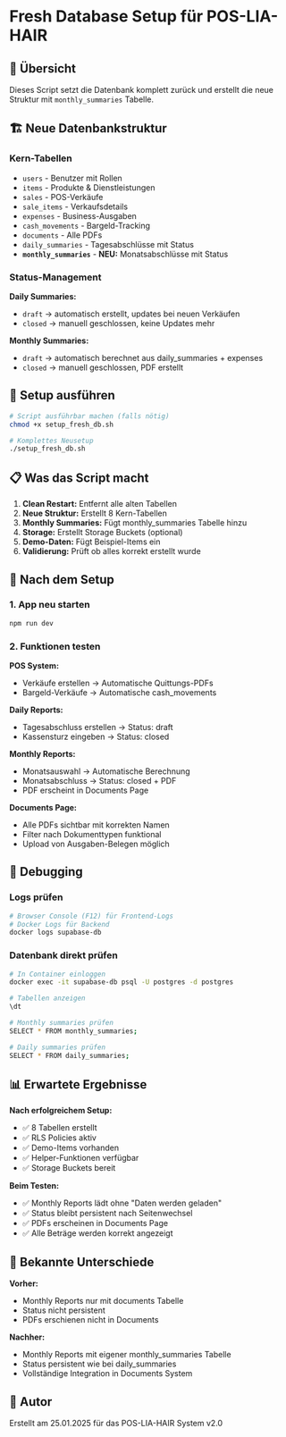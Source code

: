 # Fresh Database Setup für POS-LIA-HAIR

## 🎯 Übersicht

Dieses Script setzt die Datenbank komplett zurück und erstellt die neue Struktur mit `monthly_summaries` Tabelle.

## 🏗️ Neue Datenbankstruktur

### Kern-Tabellen
- `users` - Benutzer mit Rollen
- `items` - Produkte & Dienstleistungen
- `sales` - POS-Verkäufe
- `sale_items` - Verkaufsdetails
- `expenses` - Business-Ausgaben
- `cash_movements` - Bargeld-Tracking
- `documents` - Alle PDFs
- `daily_summaries` - Tagesabschlüsse mit Status
- **`monthly_summaries`** - **NEU:** Monatsabschlüsse mit Status

### Status-Management

**Daily Summaries:**
- `draft` → automatisch erstellt, updates bei neuen Verkäufen
- `closed` → manuell geschlossen, keine Updates mehr

**Monthly Summaries:** 
- `draft` → automatisch berechnet aus daily_summaries + expenses
- `closed` → manuell geschlossen, PDF erstellt

## 🚀 Setup ausführen

```bash
# Script ausführbar machen (falls nötig)
chmod +x setup_fresh_db.sh

# Komplettes Neusetup
./setup_fresh_db.sh
```

## 📋 Was das Script macht

1. **Clean Restart:** Entfernt alle alten Tabellen
2. **Neue Struktur:** Erstellt 8 Kern-Tabellen
3. **Monthly Summaries:** Fügt monthly_summaries Tabelle hinzu
4. **Storage:** Erstellt Storage Buckets (optional)
5. **Demo-Daten:** Fügt Beispiel-Items ein
6. **Validierung:** Prüft ob alles korrekt erstellt wurde

## 🔧 Nach dem Setup

### 1. App neu starten
```bash
npm run dev
```

### 2. Funktionen testen

**POS System:**
- Verkäufe erstellen → Automatische Quittungs-PDFs
- Bargeld-Verkäufe → Automatische cash_movements

**Daily Reports:**
- Tagesabschluss erstellen → Status: draft
- Kassensturz eingeben → Status: closed

**Monthly Reports:** 
- Monatsauswahl → Automatische Berechnung
- Monatsabschluss → Status: closed + PDF
- PDF erscheint in Documents Page

**Documents Page:**
- Alle PDFs sichtbar mit korrekten Namen
- Filter nach Dokumenttypen funktional
- Upload von Ausgaben-Belegen möglich

## 🐛 Debugging

### Logs prüfen
```bash
# Browser Console (F12) für Frontend-Logs
# Docker Logs für Backend
docker logs supabase-db
```

### Datenbank direkt prüfen
```bash
# In Container einloggen
docker exec -it supabase-db psql -U postgres -d postgres

# Tabellen anzeigen
\dt

# Monthly summaries prüfen
SELECT * FROM monthly_summaries;

# Daily summaries prüfen  
SELECT * FROM daily_summaries;
```

## 📊 Erwartete Ergebnisse

**Nach erfolgreichem Setup:**
- ✅ 8 Tabellen erstellt
- ✅ RLS Policies aktiv
- ✅ Demo-Items vorhanden
- ✅ Helper-Funktionen verfügbar
- ✅ Storage Buckets bereit

**Beim Testen:**
- ✅ Monthly Reports lädt ohne "Daten werden geladen"
- ✅ Status bleibt persistent nach Seitenwechsel
- ✅ PDFs erscheinen in Documents Page
- ✅ Alle Beträge werden korrekt angezeigt

## 🎯 Bekannte Unterschiede

**Vorher:**
- Monthly Reports nur mit documents Tabelle
- Status nicht persistent
- PDFs erschienen nicht in Documents

**Nachher:**
- Monthly Reports mit eigener monthly_summaries Tabelle
- Status persistent wie bei daily_summaries
- Vollständige Integration in Documents System

## 📝 Autor

Erstellt am 25.01.2025 für das POS-LIA-HAIR System v2.0